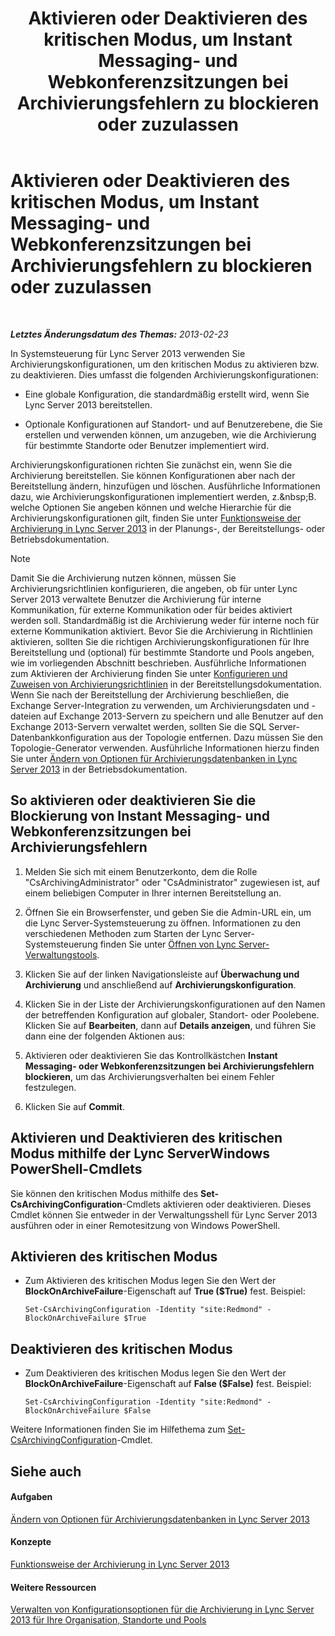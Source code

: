 ﻿---
title: Aktivieren oder Deaktivieren des kritischen Modus, um Instant Messaging- und Webkonferenzsitzungen bei Archivierungsfehlern zu blockieren oder zuzulassen
TOCTitle: Aktivieren oder Deaktivieren des kritischen Modus, um Instant Messaging- und Webkonferenzsitzungen bei Archivierungsfehlern zu blockieren oder zuzulassen
ms:assetid: fafdcd2e-b778-4ed5-a25f-09208aa3b699
ms:mtpsurl: https://technet.microsoft.com/de-de/library/Gg182609(v=OCS.15)
ms:contentKeyID: 49295979
ms.date: 05/19/2016
mtps_version: v=OCS.15
ms.translationtype: HT
---

# Aktivieren oder Deaktivieren des kritischen Modus, um Instant Messaging- und Webkonferenzsitzungen bei Archivierungsfehlern zu blockieren oder zuzulassen

 

_**Letztes Änderungsdatum des Themas:** 2013-02-23_

In Systemsteuerung für Lync Server 2013 verwenden Sie Archivierungskonfigurationen, um den kritischen Modus zu aktivieren bzw. zu deaktivieren. Dies umfasst die folgenden Archivierungskonfigurationen:

  - Eine globale Konfiguration, die standardmäßig erstellt wird, wenn Sie Lync Server 2013 bereitstellen.

  - Optionale Konfigurationen auf Standort- und auf Benutzerebene, die Sie erstellen und verwenden können, um anzugeben, wie die Archivierung für bestimmte Standorte oder Benutzer implementiert wird.

Archivierungskonfigurationen richten Sie zunächst ein, wenn Sie die Archivierung bereitstellen. Sie können Konfigurationen aber nach der Bereitstellung ändern, hinzufügen und löschen. Ausführliche Informationen dazu, wie Archivierungskonfigurationen implementiert werden, z.\&nbsp;B. welche Optionen Sie angeben können und welche Hierarchie für die Archivierungskonfigurationen gilt, finden Sie unter [Funktionsweise der Archivierung in Lync Server 2013](lync-server-2013-how-archiving-works.md) in der Planungs-, der Bereitstellungs- oder Betriebsdokumentation.


> [!NOTE]
> Damit Sie die Archivierung nutzen können, müssen Sie Archivierungsrichtlinien konfigurieren, die angeben, ob für unter Lync Server 2013 verwaltete Benutzer die Archivierung für interne Kommunikation, für externe Kommunikation oder für beides aktiviert werden soll. Standardmäßig ist die Archivierung weder für interne noch für externe Kommunikation aktiviert. Bevor Sie die Archivierung in Richtlinien aktivieren, sollten Sie die richtigen Archivierungskonfigurationen für Ihre Bereitstellung und (optional) für bestimmte Standorte und Pools angeben, wie im vorliegenden Abschnitt beschrieben. Ausführliche Informationen zum Aktivieren der Archivierung finden Sie unter <A href="lync-server-2013-configuring-and-assigning-archiving-policies.md">Konfigurieren und Zuweisen von Archivierungsrichtlinien</A> in der Bereitstellungsdokumentation.<BR>Wenn Sie nach der Bereitstellung der Archivierung beschließen, die Exchange Server-Integration zu verwenden, um Archivierungsdaten und -dateien auf Exchange 2013-Servern zu speichern und alle Benutzer auf den Exchange 2013-Servern verwaltet werden, sollten Sie die SQL Server-Datenbankkonfiguration aus der Topologie entfernen. Dazu müssen Sie den Topologie-Generator verwenden. Ausführliche Informationen hierzu finden Sie unter <A href="lync-server-2013-changing-archiving-database-options.md">Ändern von Optionen für Archivierungsdatenbanken in Lync Server 2013</A> in der Betriebsdokumentation.



## So aktivieren oder deaktivieren Sie die Blockierung von Instant Messaging- und Webkonferenzsitzungen bei Archivierungsfehlern

1.  Melden Sie sich mit einem Benutzerkonto, dem die Rolle "CsArchivingAdministrator" oder "CsAdministrator" zugewiesen ist, auf einem beliebigen Computer in Ihrer internen Bereitstellung an.

2.  Öffnen Sie ein Browserfenster, und geben Sie die Admin-URL ein, um die Lync Server-Systemsteuerung zu öffnen. Informationen zu den verschiedenen Methoden zum Starten der Lync Server-Systemsteuerung finden Sie unter [Öffnen von Lync Server-Verwaltungstools](lync-server-2013-open-lync-server-administrative-tools.md).

3.  Klicken Sie auf der linken Navigationsleiste auf **Überwachung und Archivierung** und anschließend auf **Archivierungskonfiguration**.

4.  Klicken Sie in der Liste der Archivierungskonfigurationen auf den Namen der betreffenden Konfiguration auf globaler, Standort- oder Poolebene. Klicken Sie auf **Bearbeiten**, dann auf **Details anzeigen**, und führen Sie dann eine der folgenden Aktionen aus:

5.  Aktivieren oder deaktivieren Sie das Kontrollkästchen **Instant Messaging- oder Webkonferenzsitzungen bei Archivierungsfehlern blockieren**, um das Archivierungsverhalten bei einem Fehler festzulegen.

6.  Klicken Sie auf **Commit**.

## Aktivieren und Deaktivieren des kritischen Modus mithilfe der Lync ServerWindows PowerShell-Cmdlets

Sie können den kritischen Modus mithilfe des **Set-CsArchivingConfiguration**-Cmdlets aktivieren oder deaktivieren. Dieses Cmdlet können Sie entweder in der Verwaltungsshell für Lync Server 2013 ausführen oder in einer Remotesitzung von Windows PowerShell.

## Aktivieren des kritischen Modus

  - Zum Aktivieren des kritischen Modus legen Sie den Wert der **BlockOnArchiveFailure**-Eigenschaft auf **True ($True)** fest. Beispiel:
    
        Set-CsArchivingConfiguration -Identity "site:Redmond" -BlockOnArchiveFailure $True

## Deaktivieren des kritischen Modus

  - Zum Deaktivieren des kritischen Modus legen Sie den Wert der **BlockOnArchiveFailure**-Eigenschaft auf **False ($False)** fest. Beispiel:
    
        Set-CsArchivingConfiguration -Identity "site:Redmond" -BlockOnArchiveFailure $False

Weitere Informationen finden Sie im Hilfethema zum [Set-CsArchivingConfiguration](https://docs.microsoft.com/en-us/powershell/module/skype/Set-CsArchivingConfiguration)-Cmdlet.

## Siehe auch

#### Aufgaben

[Ändern von Optionen für Archivierungsdatenbanken in Lync Server 2013](lync-server-2013-changing-archiving-database-options.md)  

#### Konzepte

[Funktionsweise der Archivierung in Lync Server 2013](lync-server-2013-how-archiving-works.md)  

#### Weitere Ressourcen

[Verwalten von Konfigurationsoptionen für die Archivierung in Lync Server 2013 für Ihre Organisation, Standorte und Pools](lync-server-2013-managing-archiving-configuration-options-for-your-organization-sites-and-pools.md)

